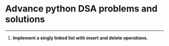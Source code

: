 # Advance python DSA problems and solutions
---

1. **Implement a singly linked list with insert and delete operations.**
